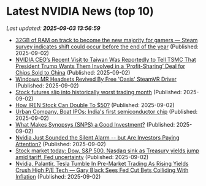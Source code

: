 # Latest NVIDIA News (top 10)
_Last updated: **2025-09-03 13:56:59**_

- [32GB of RAM on track to become the new majority for gamers — Steam survey indicates shift could occur before the end of the year](https://www.tomshardware.com/pc-components/ram/32gb-of-ram-on-track-to-become-the-new-majority-for-gamers-steam-survey-indicates-shift-could-occur-before-the-end-of-the-year) (Published: 2025-09-02)
- [NVIDIA CEO’s Recent Visit to Taiwan Was Reportedly to Tell TSMC That President Trump Wants Them Involved in a ‘Profit-Sharing’ Deal for Chips Sold to China](https://wccftech.com/nvidia-ceo-recent-visit-to-taiwan-was-to-tell-tsmc-that-president-trump-wants-them-involved-in-a-profit-sharing-deal/) (Published: 2025-09-02)
- [Windows MR Headsets Revived By Free 'Oasis' SteamVR Driver](https://www.uploadvr.com/oasis-steamvr-driver-revives-windows-mr-headsets-on-windows-11/) (Published: 2025-09-02)
- [Stock futures slip into historically worst trading month](https://rollingout.com/2025/09/02/stock-futures-worst-trading-month/) (Published: 2025-09-02)
- [How IREN Stock Can Double To $50?](https://www.forbes.com/sites/greatspeculations/2025/09/02/how-iren-stock-can-double-to-50/) (Published: 2025-09-02)
- [Urban Company, Boat IPOs; India's first semiconductor chip](https://economictimes.indiatimes.com/tech/newsletters/tech-top-5/urban-company-boat-ipos-indias-first-semiconductor-chip/articleshow/123658584.cms) (Published: 2025-09-02)
- [What Makes Synopsys (SNPS) a Good Investment?](https://finance.yahoo.com/news/makes-synopsys-snps-good-investment-133636925.html) (Published: 2025-09-02)
- [Nvidia Just Sounded the Silent Alarm -- but Are Investors Paying Attention?](https://biztoc.com/x/489910bbe1c4899c) (Published: 2025-09-02)
- [Stock market today: Dow, S&P 500, Nasdaq sink as Treasury yields jump amid tariff, Fed uncertainty](https://finance.yahoo.com/news/live/stock-market-today-dow-sp-500-nasdaq-sink-as-treasury-yields-jump-amid-tariff-fed-uncertainty-235520274.html) (Published: 2025-09-02)
- [Nvidia, Palantir, Tesla Tumble In Pre-Market Trading As Rising Yields Crush High P/E Tech — Gary Black Sees Fed Cut Bets Colliding With Inflation](https://biztoc.com/x/72ebad1547e1b1cb) (Published: 2025-09-02)
